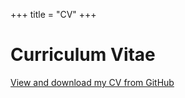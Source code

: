 +++
title = "CV"
+++

# Curriculum Vitae

[View and download my CV from GitHub](https://github.com/SLAC-Gamma-Rays/MariaDainotti.github.io/blob/main/_assets/CV.pdf)